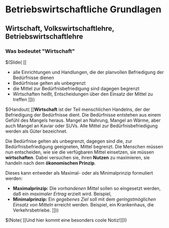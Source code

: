# Betriebswirtschaftliche Grundlagen

## Wirtschaft, Volkswirtschaftlehre, Betriebswirtschaftlehre

### Was bedeutet "Wirtschaft"

$(Slide( [[
* alle Einrichtungen und Handlungen, die der planvollen Befriedigung der Bedürfnisse dienen
* Bedürfnisse gelten als unbegrenzt
* die Mittel zur Bedürfnisbefriedigung sind dagegen begrenzt
* Wirtschaften heißt, Entscheidungen über den Einsatz der Mittel zu treffen
]]))


$(Handout( [[**Wirtschaft** ist der Teil menschlichen Handelns, der der Befriedigung der Bedürfnisse dient. Die Bedürfnisse entstehen
aus einem Gefühl des Mangels heraus. Mangel an Nahrung, Mangel an Wärme, aber auch Mangel an Kaviar oder SUVs. Alle Mittel zur
Bedürfnisbefriedigung werden als Güter bezeichnet.

Die Bedürfnise gelten als unbegrenzt, dagegen sind die, zur Bedürfnisbefriedigung geeigneten, Mittel begrenzt. Die Menschen müssen
nun entscheiden, wie sie die verfügbaren Mittel einsetzen, sie müssen **wirtschaften**. Dabei versuchen sie, ihren **Nutzen** zu maximieren,
sie handeln nach dem **ökonomischen Prinzip**.

Dieses kann entweder als Maximal- oder als Minimalprinzip formuliert werden:

* **Maximalprinzip:** Die *vorhandenen Mittel* sollen so eingesetzt werden, daß ein *maximaler Ertrag* erzielt wird. Beispiel, 
* **Minimalprinzip:** Ein *gegebenes Ziel* soll mit dem *geringstmöglichen Einsatz von Mitteln* erreicht werden. Beispiel, ein Krankenhaus, die Verkehrsbetriebe.
]]))


$(Note( [[Und hier kommt eine besonders coole Notiz!]]))
